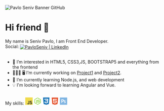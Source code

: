 ![Pavlo Seniv Banner GitHub](https://user-images.githubusercontent.com/71393825/125346293-3a56cf80-e362-11eb-8fde-af4b8820ebb9.png)
# Hi friend 👋
My name is Seniv Pavlo, I am Front End Developer.
<br />
Social:
<a href="https://www.linkedin.com/in/pavlo-seniv-4a0459214/">
  <img align="center" alt="PavloSeniv | LinkedIn" width="36px" src="https://pngimg.com/uploads/linkedIn/linkedIn_PNG38.png" />
</a>
<br />
<br />
 - 👀 I’m interested in HTML5, CSS3,JS, BOOTSTRAP5 and everything from the frontend
 - 👨🏻‍💼 🖥 I’m currently working on <a href="https://github.com">Project1</a> and <a href="https://github.com">Project2</a>.
 - 🌱 I’m currently learning Node.js, and web development
 - 💡 I'm looking forward to learning Angular and Vue.
 <br />
My skills:
<code><img height="24" src="https://raw.githubusercontent.com/github/explore/80688e429a7d4ef2fca1e82350fe8e3517d3494d/topics/javascript/javascript.png"></code>
<code><img height="24" src="https://raw.githubusercontent.com/devicons/devicon/0e565980d0a51fe7736bb090fb394659febfbe58/icons/nodejs/nodejs-plain.svg"></code> 
<code><img height="24" src="https://raw.githubusercontent.com/devicons/devicon/0e565980d0a51fe7736bb090fb394659febfbe58/icons/css3/css3-plain.svg"></code> 
<code><img height="24" src="https://raw.githubusercontent.com/devicons/devicon/0e565980d0a51fe7736bb090fb394659febfbe58/icons/html5/html5-plain.svg"></code>
<code><img height="24" src="https://raw.githubusercontent.com/devicons/devicon/0e565980d0a51fe7736bb090fb394659febfbe58/icons/photoshop/photoshop-plain.svg"></code>       
<!---
PavloSeniv/PavloSeniv is a ✨ special ✨ repository because its `README.md` (this file) appears on your GitHub profile.
You can click the Preview link to take a look at your changes.
--->
